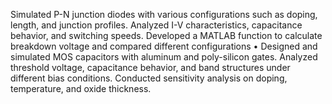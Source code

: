 Simulated P-N junction diodes with various configurations such as doping, length, and junction profiles. Analyzed I-V
characteristics, capacitance behavior, and switching speeds. Developed a MATLAB function to calculate breakdown
voltage and compared different configurations
• Designed and simulated MOS capacitors with aluminum and poly-silicon gates. Analyzed threshold voltage, capacitance
behavior, and band structures under different bias conditions. Conducted sensitivity analysis on doping, temperature,
and oxide thickness.
